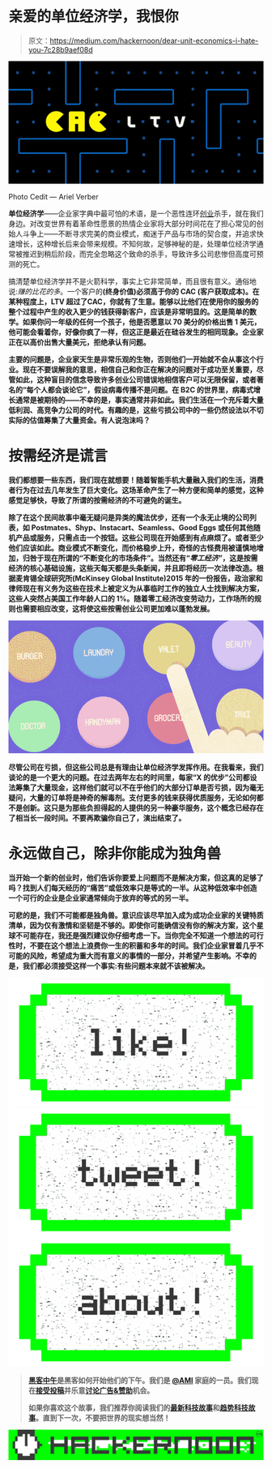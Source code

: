 # 亲爱的单位经济学，我恨你

> 原文：<https://medium.com/hackernoon/dear-unit-economics-i-hate-you-7c28b9aef08d>

![](img/8bd46ca9624d4abe1247409e6ce6b98c.png)

Photo Cedit — Ariel Verber

**单位经济学**——企业家字典中最可怕的术语，是一个恶性连环[创业](https://hackernoon.com/tagged/startup)杀手，就在我们身边。对改变世界有着革命性愿景的热情企业家将大部分时间花在了担心常见的创始人斗争上——不断寻求完美的商业模式，痴迷于产品与市场的契合度，并追求快速增长，这种增长后来会带来规模。不知何故，足够神秘的是，处理单位经济学通常被推迟到稍后阶段，而完全忽略这个致命的杀手，导致许多公司悲惨但高度可预测的死亡。

搞清楚单位经济学并不是火箭科学，事实上它非常简单，而且很有意义。通俗地说:*赚的比花的多*。一个客户的[](https://hackernoon.com/tagged/ltv)****(终身价值)必须高于你的 **CAC** (客户获取成本)。在某种程度上，LTV 超过了CAC，你就有了生意。能够以比他们在使用你的服务的整个过程中产生的收入更少的钱获得新客户，应该是非常明显的。这是简单的数学。如果你问一年级的任何一个孩子，他是否愿意以 70 美分的价格出售 1 美元，他可能会看着你，好像你疯了一样，但这正是最近在硅谷发生的相同现象。企业家正在以高价出售大量美元，拒绝承认有问题。****

****主要的问题是，企业家天生是非常乐观的生物，否则他们一开始就不会从事这个行业。现在不要误解我的意思，相信自己和你正在解决的问题对于成功至关重要，尽管如此，这种盲目的信念导致许多创业公司错误地相信客户可以无限保留，或者著名的“每个人都会谈论它”，假设病毒传播不是问题。在 B2C 的世界里，病毒式增长通常是被期待的——不幸的是，事实通常并非如此。我们生活在一个充斥着大量低利润、高竞争力公司的时代。有趣的是，这些亏损公司中的一些仍然设法以不切实际的估值筹集了大量资金。有人说泡沫吗？****

# ******按需经济是谎言******

****我们都想要一些东西，我们现在就想要！随着智能手机大量融入我们的生活，消费者行为在过去几年发生了巨大变化。这场革命产生了一种方便和简单的感觉，这种感觉足够快，导致了所谓的按需经济的不可避免的诞生。****

****除了在这个民间故事中毫无疑问是异类的魔法优步，还有一个永无止境的公司列表，如 Postmates、Shyp、Instacart、Seamless、Good Eggs 或任何其他随机产品或服务，只需点击一个按钮。这些公司现在开始感到有点麻烦了。或者至少他们应该如此。商业模式不断变化，而价格稳步上升，奇怪的古怪费用被谨慎地增加，归咎于现在所谓的“不断变化的市场条件”。当然还有“*零工经济”*，这是按需经济的核心基础设施，这些天每天都是头条新闻，并且即将经历一次法律改造。根据麦肯锡全球研究所(McKinsey Global Institute)2015 年的一份报告，政治家和律师现在有义务为这些在技术上被定义为从事临时工作的独立人士找到解决方案，这些人突然占美国工作年龄人口的 1%。随着零工经济改变劳动力，工作场所的规则也需要相应改变，这将使这些按需创业公司更加难以蓬勃发展。****

****![](img/58ce44db90dc9370119ccf80b9caaf83.png)****

****尽管公司在亏损，但这些公司总是有理由让单位经济学发挥作用。在我看来，我们谈论的是一个更大的问题。在过去两年左右的时间里，每家“X 的优步”公司都设法筹集了大量现金，这样他们就可以不在乎他们的大部分订单是否亏损，因为毫无疑问，大量的订单将是神奇的解毒剂。支付更多的钱来获得优质服务，无论如何都不是创新。这只是为那些负担得起的人提供的另一种豪华服务，这个概念已经存在了相当长一段时间。不要再欺骗你自己了，**演出结束了**。****

# ****永远做自己，除非你能成为独角兽****

****当开始一个新的创业时，他们告诉你要爱上问题而不是解决方案，但这真的足够了吗？找到人们每天经历的“痛苦”或低效率只是等式的一半。从这种低效率中创造一个可行的企业是企业家通常倾向于放弃的等式的另一半。****

****可悲的是，我们不可能都是独角兽。意识应该尽早加入成为成功企业家的关键特质清单，因为仅有激情和坚韧是不够的。即使你可能确信没有你的解决方案，这个星球不可能存在，我还是强烈建议你仔细考虑一下。当你完全不知道一个想法的可行性时，不要在这个想法上浪费你一生的积蓄和多年的时间。我们企业家冒着几乎不可能的风险，希望成为重大而有意义的事情的一部分，并希望产生影响。不幸的是，我们都必须接受这样一个事实:有些问题本来就不该被解决。****

****[![](img/50ef4044ecd4e250b5d50f368b775d38.png)](http://bit.ly/HackernoonFB)********[![](img/979d9a46439d5aebbdcdca574e21dc81.png)](https://goo.gl/k7XYbx)********[![](img/2930ba6bd2c12218fdbbf7e02c8746ff.png)](https://goo.gl/4ofytp)****

> ****[黑客中午](http://bit.ly/Hackernoon)是黑客如何开始他们的下午。我们是 [@AMI](http://bit.ly/atAMIatAMI) 家庭的一员。我们现在[接受投稿](http://bit.ly/hackernoonsubmission)并乐意[讨论广告&赞助](mailto:partners@amipublications.com)机会。****
> 
> ****如果你喜欢这个故事，我们推荐你阅读我们的[最新科技故事](http://bit.ly/hackernoonlatestt)和[趋势科技故事](https://hackernoon.com/trending)。直到下一次，不要把世界的现实想当然！****

****[![](img/be0ca55ba73a573dce11effb2ee80d56.png)](https://goo.gl/Ahtev1)****
